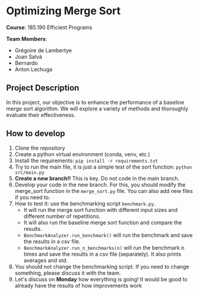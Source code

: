 # Optimizing Merge Sort

**Course**: 185.190 Efficient Programs

**Team Members**:

- Grégoire de Lambertye
- Joan Salvà
- Bernardo
- Anton Lechuga

## Project Description

In this project, our objective is to enhance the performance of a baseline merge sort algorithm. We will explore a variety of methods and thoroughly evaluate their effectiveness.

## How to develop

1. Clone the repository
2. Create a python virtual environment (conda, venv, etc.)
3. Install the requirements: `pip install -r requirements.txt`
4. Try to run the main file, it is just a simple test of the sort function: `python src/main.py`
5. **Create a new branch!!** This is key. Do not code in the main branch.
6. Develop your code in the new branch. For this, you should modify the merge_sort function in the `merge_sort.py` file. You can also add new files if you need to.
7. How to test it: use the benchmarking script `benchmark.py`.
   - It will run the merge sort function with different input sizes and different number of repetitions.
   - It will also run the baseline merge sort function and compare the results.
   - ``BenchmarkAnalyzer.run_benchmark()`` will run the benchmark and save the results in a csv file.
   - ``BenchmarkAnalyzer.run_n_benchmarks(n)`` will run the benchmark n times and save the results in a csv file (separately). It also prints averages and std.
8. You should not change the benchmarking script. If you need to change something, please discuss it with the team.
9. Let's discuss on **Monday** how everything is going! It would be good to already have the results of how improvements work
